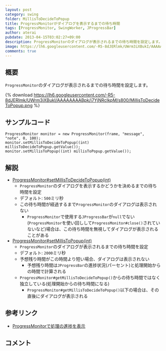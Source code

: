 ```yaml
---
layout: post
category: swing
folder: MillisToDecideToPopup
title: ProgressMonitorがダイアログを表示するまでの待ち時間
tags: [ProgressMonitor, SwingWorker, JProgressBar]
author: aterai
pubdate: 2013-04-15T03:02:27+09:00
description: ProgressMonitorのダイアログが表示されるまでの待ち時間を設定します。
image: https://lh6.googleusercontent.com/-R5-8dJERlmk/UWrm3iXBukI/AAAAAAAABpk/i7YjNRcIkpM/s800/MillisToDecideToPopup.png
comments: true
---
```

## 概要
`ProgressMonitor`のダイアログが表示されるまでの待ち時間を設定します。

{% download https://lh6.googleusercontent.com/-R5-8dJERlmk/UWrm3iXBukI/AAAAAAAABpk/i7YjNRcIkpM/s800/MillisToDecideToPopup.png %}

## サンプルコード
<pre class="prettyprint"><code>ProgressMonitor monitor = new ProgressMonitor(frame, "message", "note", 0, 100);
monitor.setMillisToDecideToPopup((int) millisToDecideToPopup.getValue());
monitor.setMillisToPopup((int) millisToPopup.getValue());
</code></pre>

## 解説
- [ProgressMonitor#setMillisToDecideToPopup(int)](https://docs.oracle.com/javase/jp/8/docs/api/javax/swing/ProgressMonitor.html#getMillisToDecideToPopup--)
    - `ProgressMonitor`のダイアログを表示するかどうかを決めるまでの待ち時間を設定
    - デフォルト: `500`ミリ秒
    - この待ち時間が経過するまで`ProgressMonitor`のダイアログは表示されない
        - `ProgressMonitor`で使用する`JProgressBar`が`null`でない(`ProgressMonitor`を使い回しして`ProgressMonitor#close()`されていないなど)場合は、この待ち時間を無視してダイアログが表示されることがある
- [ProgressMonitor#setMillisToPopup(int)](https://docs.oracle.com/javase/jp/8/docs/api/javax/swing/ProgressMonitor.html#getMillisToPopup--)
    - `ProgressMonitor`のダイアログが表示されるまでの待ち時間を設定
    - デフォルト: `2000`ミリ秒
    - 予想残り時間がこの時間より短い場合、ダイアログは表示されない
        - 予想残り時間は`JProgressBar`の進捗状況(パーセント)と処理開始からの時間で計算される
    - `ProgressMonitor#getMillisToDecideToPopup()`からの待ち時間ではなく独立している(処理開始からの待ち時間になる)
        - `ProgressMonitor#getMillisToDecideToPopup()`以下の場合は、その直後にダイアログが表示される

<!-- dummy comment line for breaking list -->

## 参考リンク
- [ProgressMonitorで処理の進捗を表示](https://ateraimemo.com/Swing/ProgressMonitor.html)

<!-- dummy comment line for breaking list -->

## コメント
